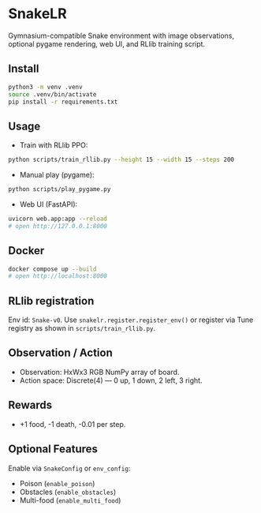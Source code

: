 # SnakeLR

Gymnasium-compatible Snake environment with image observations, optional pygame rendering, web UI, and RLlib training script.

## Install

```bash
python3 -m venv .venv
source .venv/bin/activate
pip install -r requirements.txt
```

## Usage

- Train with RLlib PPO:
```bash
python scripts/train_rllib.py --height 15 --width 15 --steps 200
```

- Manual play (pygame):
```bash
python scripts/play_pygame.py
```

- Web UI (FastAPI):
```bash
uvicorn web.app:app --reload
# open http://127.0.0.1:8000
```

## Docker

```bash
docker compose up --build
# open http://localhost:8000
```

## RLlib registration

Env id: `Snake-v0`. Use `snakelr.register.register_env()` or register via Tune registry as shown in `scripts/train_rllib.py`.

## Observation / Action

- Observation: HxWx3 RGB NumPy array of board.
- Action space: Discrete(4) — 0 up, 1 down, 2 left, 3 right.

## Rewards

- +1 food, -1 death, -0.01 per step.

## Optional Features

Enable via `SnakeConfig` or `env_config`:
- Poison (`enable_poison`)
- Obstacles (`enable_obstacles`)
- Multi-food (`enable_multi_food`)
